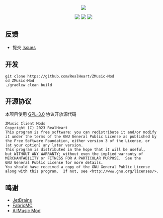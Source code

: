 <div align="center">

![][banner]

![][java]
![][kotlin]
![][license]

</div>

## 反馈

* 提交 [Issues](../../issues)

## 开发

```shell
git clone https://github.com/RealHeart/ZMusic-Mod
cd ZMusic-Mod
./gradlew clean build
```

## 开源协议

本项目使用 [GPL-3.0](LICENSE) 协议开放源代码

```text
ZMusic Client Mods
Copyright (C) 2023 RealHeart
This program is free software: you can redistribute it and/or modify
it under the terms of the GNU General Public License as published by
the Free Software Foundation, either version 3 of the License, or
(at your option) any later version.
This program is distributed in the hope that it will be useful,
but WITHOUT ANY WARRANTY; without even the implied warranty of
MERCHANTABILITY or FITNESS FOR A PARTICULAR PURPOSE.  See the
GNU General Public License for more details.
You should have received a copy of the GNU General Public License
along with this program.  If not, see <http://www.gnu.org/licenses/>.
```

## 鸣谢

* [JetBrains](https://www.jetbrains.com/zh-cn/)
* [FabricMC](https://fabricmc.net/)
* [AllMusic Mod](https://github.com/Coloryr/AllMusic_M)

[banner]: https://socialify.git.ci/RealHeart/ZMusic-Mod/image?description=1&forks=1&issues=1&language=1&name=1&owner=1&pulls=1&stargazers=1&theme=Auto

[java]: https://img.shields.io/badge/java-17-blue?style=for-the-badge

[kotlin]: https://img.shields.io/badge/kotliin-1.8-blue?style=for-the-badge

[license]: https://img.shields.io/github/license/RealHeart/ZMusic-Mod?style=for-the-badge
